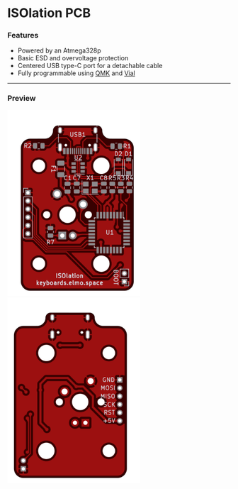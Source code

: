 # ISOlation PCB

### Features

- Powered by an Atmega328p
- Basic ESD and overvoltage protection
- Centered USB type-C port for a detachable cable
- Fully programmable using [QMK](https://qmk.fm) and [Vial](https://get.vial.today)

---

### Preview

<img src="pcb_back.png" alt="pcb_back" width="300"/><img src="pcb_front.png" alt="pcb_front" width="300"/>